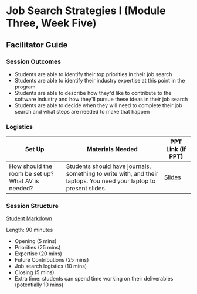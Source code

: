 # Job Search Strategies I (Module Three, Week Five)

## Facilitator Guide

### Session Outcomes

* Students are able to identify their top priorities in their job search
* Students are able to identify their industry expertise at this point in the program
* Students are able to describe how they'd like to contribute to the software industry and how they'll pursue these ideas in their job search
* Students are able to decide when they will need to complete their job search and what steps are needed to make that happen

### Logistics

| Set Up | Materials Needed | PPT Link (if PPT)|
| ------ | ---------------- | ---------------- |
| How should the room be set up? What AV is needed? | Students should have journals, something to write with, and their laptops. You need your laptop to present slides. | [Slides](https://docs.google.com/presentation/d/1ncfDn8PO3bRTwZbNPU01w0kbHGvofLjupUzYBQZ_IVI/edit?usp=sharing) |

### Session Structure

[Student Markdown](https://github.com/turingschool/career-development-curriculum/blob/master/module_three/job_search_strategies_i.md)

Length: 90 minutes
 
* Opening (5 mins)
* Priorities (25 mins)
* Expertise (20 mins)
* Future Contributions (25 mins)
* Job search logistics (10 mins)
* Closing (5 mins)
* Extra time: students can spend time working on their deliverables (potentially 10 mins)
